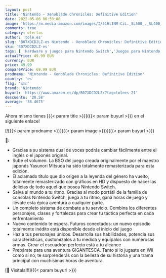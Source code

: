 ```yaml
---
layout: post
title: 'Nintendo - Xenoblade Chronicles: Definitive Edition'
date: 2022-05-06 06:59:08
image: 'https://m.media-amazon.com/images/I/51HlINM-CzL._SL500_._SL400_.jpg'
comments: true
category: ofertas
author: 'tole.es'
slug: 'B07XDCD2LZ-es Nintendo - Xenoblade Chronicles: Definitive Edition'
sku: 'B07XDCD2LZ-es'
tags: [ 'Hardware y juegos para Nintendo Switch','Juegos para Nintendo Switch','Videojuegos','nintendo','🇪🇸', ]
actualPrice: 49.99 EUR
currency: EUR
price: 49.99
comparePrice: 69.99 EUR
prodname: 'Nintendo - Xenoblade Chronicles: Definitive Edition'
country: 'es'
flag: '🇪🇸'
brand: 'Nintendo'
buyurl: 'https://www.amazon.es/dp/B07XDCD2LZ/?tag=tolees-21'
descuento: '28.58'
average: '38.4675'
---
```


Ahora mismo tienes [{{< param title >}}]({{< param buyurl >}}) en el siguiente enlace!

[![{{< param prodname >}}]({{< param image >}})]({{< param buyurl >}})

🔎:

- Gracias a su sistema dual de voces podrás cambiar fácilmente entre el inglés o el japonés original.
- Sube el volumen. La BSO del juego creada originalmente por el maestro japonés Yasunori Mitsuda ha sido totalmente remasterizada para esta edición.
- El aclamado título que dio origen a la leyenda del género ha vuelto, totalmente remasterizado con gráficos en HD y dispuesto de hacer las delicias de todo aquel que posea Nintendo Switch.
- Salva al mundo a tu ritmo. Gracias al modo portátil de la familia de consolas Nintendo Switch, juega a tu ritmo, gana horas de juego y llévate esta épica aventura a cualquier parte.
- Un completo sistema de combate a tu servicio. Combina los diferentes personajes, clases y fortalezas para crear tu táctica perfecta en cada enfrentamiento
- Nuevo contenido te espera. Futuros conectados: un nuevo episodio totalmente inédito está disponible desde el inicio del juego
- Haz a tus personajes únicos. Desarrolla sus habilidades, potencia sus características, customízalos a tu medida y equípalos con numerosas armas. Crear el escuadrón perfecto está a tu alcance
- Prepárate para una aventura GIGANTESCA. Tanto si lo jugaste en Wii como si no, te sorprenderás con la belleza de su historia y una trama principal con muchísimas horas de aventura.

[🛒 Visítala!!!]({{< param buyurl >}})

